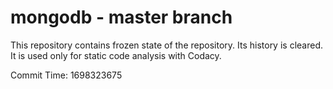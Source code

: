 # mongodb - master branch

This repository contains frozen state of the repository.
Its history is cleared. It is used only for static code
analysis with Codacy.

Commit Time: 1698323675